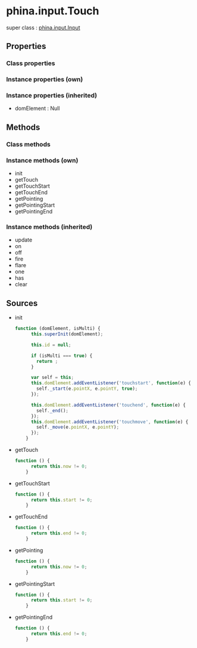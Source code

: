 # phina.input.Touch

super class : [phina.input.Input](phina.input.Input.md)

## Properties

### Class properties


### Instance properties (own)


### Instance properties (inherited)

* domElement : Null

## Methods

### Class methods


### Instance methods (own)

* init
* getTouch
* getTouchStart
* getTouchEnd
* getPointing
* getPointingStart
* getPointingEnd

### Instance methods (inherited)

* update
* on
* off
* fire
* flare
* one
* has
* clear

## Sources

* init
  ```javascript
  function (domElement, isMulti) {
        this.superInit(domElement);
  
        this.id = null;
  
        if (isMulti === true) {
          return ;
        }
  
        var self = this;
        this.domElement.addEventListener('touchstart', function(e) {
          self._start(e.pointX, e.pointY, true);
        });
  
        this.domElement.addEventListener('touchend', function(e) {
          self._end();
        });
        this.domElement.addEventListener('touchmove', function(e) {
          self._move(e.pointX, e.pointY);
        });
      }
  ```
* getTouch
  ```javascript
  function () {
        return this.now != 0;
      }
  ```
* getTouchStart
  ```javascript
  function () {
        return this.start != 0;
      }
  ```
* getTouchEnd
  ```javascript
  function () {
        return this.end != 0;
      }
  ```
* getPointing
  ```javascript
  function () {
        return this.now != 0;
      }
  ```
* getPointingStart
  ```javascript
  function () {
        return this.start != 0;
      }
  ```
* getPointingEnd
  ```javascript
  function () {
        return this.end != 0;
      }
  ```

